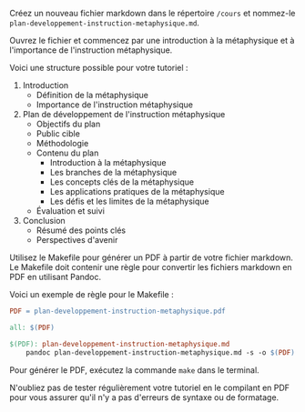 Créez un nouveau fichier markdown dans le répertoire `/cours` et nommez-le `plan-developpement-instruction-metaphysique.md`.

Ouvrez le fichier et commencez par une introduction à la métaphysique et à l'importance de l'instruction métaphysique.

Voici une structure possible pour votre tutoriel :

1. Introduction
	* Définition de la métaphysique
	* Importance de l'instruction métaphysique
2. Plan de développement de l'instruction métaphysique
	* Objectifs du plan
	* Public cible
	* Méthodologie
	* Contenu du plan
		+ Introduction à la métaphysique
		+ Les branches de la métaphysique
		+ Les concepts clés de la métaphysique
		+ Les applications pratiques de la métaphysique
		+ Les défis et les limites de la métaphysique
	* Évaluation et suivi
3. Conclusion
	* Résumé des points clés
	* Perspectives d'avenir

Utilisez le Makefile pour générer un PDF à partir de votre fichier markdown. Le Makefile doit contenir une règle pour convertir les fichiers markdown en PDF en utilisant Pandoc.

Voici un exemple de règle pour le Makefile :

```makefile
PDF = plan-developpement-instruction-metaphysique.pdf

all: $(PDF)

$(PDF): plan-developpement-instruction-metaphysique.md
	pandoc plan-developpement-instruction-metaphysique.md -s -o $(PDF)
```

Pour générer le PDF, exécutez la commande `make` dans le terminal.

N'oubliez pas de tester régulièrement votre tutoriel en le compilant en PDF pour vous assurer qu'il n'y a pas d'erreurs de syntaxe ou de formatage.